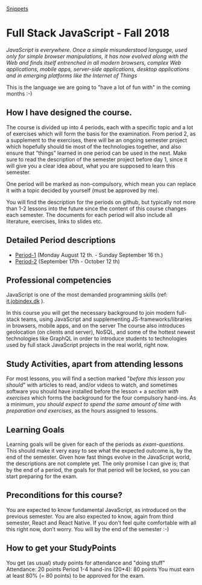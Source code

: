 [Snippets](https://docs.google.com/document/d/1hc9D89QZl9KGV1bnrx1fwQaaoFYYCf5znCeb-2QSRBA/edit?usp=sharing)

# Full Stack JavaScript - Fall 2018
*JavaScript is everywhere. Once a simple misunderstood language, used only for simple browser manipulations, it has now evolved along with the Web and finds itself entrenched in all modern browsers, complex Web applications, mobile apps, server-side applications, desktop applications and in emerging platforms like the Internet of Things*

This is the language we are going to "have a lot of fun with" in the coming months :-)

## How I have designed the course.
The course is divided up into 4 periods, each with a specific topic and a lot of exercises which will form the basis for the examination.
From period 2, as a supplement to the exercises, there will be an ongoing semester project which hopefully should tie most of the technologies together, and also ensure that “things” learned in one period can be used in the next.
Make sure to read the description of the semester project before day 1, since it will give you a clear idea about, what you are supposed to learn this semester.

One period will be marked as non-compulsory, which mean you can replace it with a topic decided by yourself (must be approved by me).

You will find the description for the periods on github, but typically not more than 1-2 lessons into the future since the content of this course changes each semester. The documents for each period will also include all literature, exercises, links to slides etc.

## Detailed Period descriptions
- [Period-1](https://github.com/fulsstackJS-Fall2018/Period-1) (Monday August 12 th. - Sunday September 16 th.)
- [Period-2](https://github.com/fulsstackJS-Fall2018/Period-2) (September 17th - October 12 th)

## Professional competencies
JavaScript is one of the most demanded programming skills (ref: [it.jobindex.dk](https://www.jobindex.dk/jobsoegning?q=javascript) ).

In this course you will get the necessary background to join modern full-stack teams, using JavaScript and supplementing JS-frameworks/libraries in browsers, mobile  apps, and on the server
The course also introduces geolocation (on clients and server), NoSQL, and some of the hottest newest technologies like GraphQL in order to introduce students to technologies used by full stack JavaScript projects in the real world, right now.

## Study Activities, apart from attending lessons
For most lessons, you will find a section marked "_before this lesson you should_" with articles to read, and/or videos to watch, and sometimes software you should have installed before the lesson + a _section with exercises_ which forms the background for the four compulsory hand-ins. As a minimum, _you should expect to spend the same amount of time with preparation and exercises_, as the hours assigned to lessons.

## Learning Goals
Learning goals will be given for each of the periods as *exam-questions*. This should make it very easy to see what the expected outcome is, by the end of the semester.
Given how fast things evolve in the JavaScript world, the descriptions are not complete yet. The only promise I can give is; that by the end of a period, the goals for that period will be locked, so you can start preparing for the exam.

## Preconditions for this course?
You are expected to know fundamental JavaScript, as introduced on the previous semester. You are also expected to know, again from third semester, React and React Native. If you don’t feel quite comfortable with all this right now, don’t worry. You will by the end of the semester :-)

## How to get your StudyPoints
You get (as usual) study points for attendance and "doing stuff"
Attendance:				 20 points
Period 1-4 hand-ins (20*4):	80 points
You must earn at least 80% (= 80 points) to be approved for the exam.
